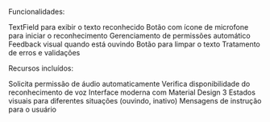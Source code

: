 Funcionalidades:

TextField para exibir o texto reconhecido
Botão com ícone de microfone para iniciar o reconhecimento
Gerenciamento de permissões automático
Feedback visual quando está ouvindo
Botão para limpar o texto
Tratamento de erros e validações

Recursos incluídos:

Solicita permissão de áudio automaticamente
Verifica disponibilidade do reconhecimento de voz
Interface moderna com Material Design 3
Estados visuais para diferentes situações (ouvindo, inativo)
Mensagens de instrução para o usuário
